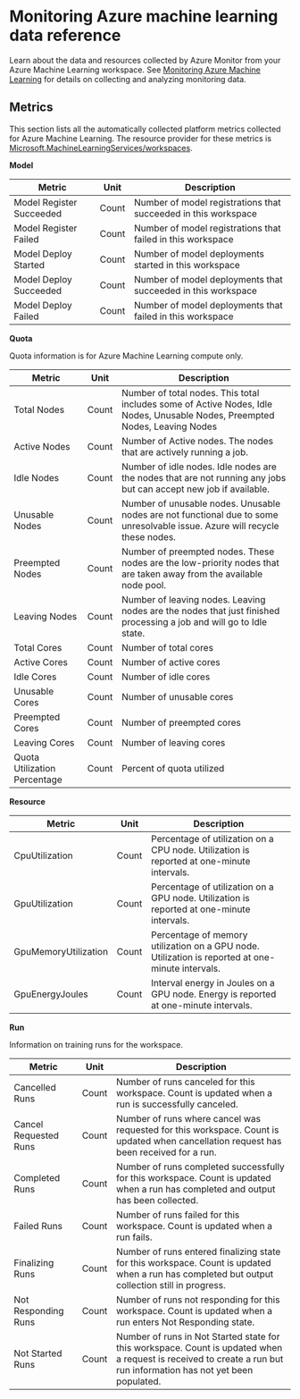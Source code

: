 
# Monitoring Azure machine learning data reference

Learn about the data and resources collected by Azure Monitor from your Azure Machine Learning workspace. See [Monitoring Azure Machine Learning](monitor-azure-machine-learning.md) for details on collecting and analyzing monitoring data.

## Metrics

This section lists all the automatically collected platform metrics collected for Azure Machine Learning. The resource provider for these metrics is [Microsoft.MachineLearningServices/workspaces](../azure-monitor/essentials/metrics-supported.md#microsoftmachinelearningservicesworkspaces).

**Model**

| Metric | Unit | Description |
|--|--|--|
| Model Register Succeeded | Count | Number of model registrations that succeeded in this workspace |
| Model Register Failed | Count | Number of model registrations that failed in this workspace |
| Model Deploy Started | Count | Number of model deployments started in this workspace |
| Model Deploy Succeeded | Count | Number of model deployments that succeeded in this workspace |
| Model Deploy Failed | Count | Number of model deployments that failed in this workspace |

**Quota**

Quota information is for Azure Machine Learning compute only.

| Metric | Unit | Description |
|--|--|--|
| Total Nodes | Count | Number of total nodes. This total includes some of Active Nodes, Idle Nodes, Unusable Nodes, Preempted Nodes, Leaving Nodes |
| Active Nodes | Count | Number of Active nodes. The nodes that are actively running a job. |
| Idle Nodes | Count | Number of idle nodes. Idle nodes are the nodes that are not running any jobs but can accept new job if available. |
| Unusable Nodes | Count | Number of unusable nodes. Unusable nodes are not functional due to some unresolvable issue. Azure will recycle these nodes. |
| Preempted Nodes | Count | Number of preempted nodes. These nodes are the low-priority nodes that are taken away from the available node pool. |
| Leaving Nodes | Count | Number of leaving nodes. Leaving nodes are the nodes that just finished processing a job and will go to Idle state. |
| Total Cores | Count | Number of total cores |
| Active Cores | Count | Number of active cores |
| Idle Cores | Count | Number of idle cores |
| Unusable Cores | Count | Number of unusable cores |
| Preempted Cores | Count | Number of preempted cores |
| Leaving Cores | Count | Number of leaving cores |
| Quota Utilization Percentage | Count | Percent of quota utilized |

**Resource**

| Metric| Unit | Description |
|--|--|--|
| CpuUtilization | Count | Percentage of utilization on a CPU node. Utilization is reported at one-minute intervals. |
| GpuUtilization | Count | Percentage of utilization on a GPU node. Utilization is reported at one-minute intervals. |
| GpuMemoryUtilization | Count | Percentage of memory utilization on a GPU node. Utilization is reported at one-minute intervals. |
| GpuEnergyJoules | Count | Interval energy in Joules on a GPU node. Energy is reported at one-minute intervals. |

**Run**

Information on training runs for the workspace.

| Metric | Unit | Description |
|--|--|--|
| Cancelled Runs | Count | Number of runs canceled for this workspace. Count is updated when a run is successfully canceled. |
| Cancel Requested Runs | Count | Number of runs where cancel was requested for this workspace. Count is updated when cancellation request has been received for a run. |
| Completed Runs | Count | Number of runs completed successfully for this workspace. Count is updated when a run has completed and output has been collected. |
| Failed Runs | Count | Number of runs failed for this workspace. Count is updated when a run fails. |
| Finalizing Runs | Count | Number of runs entered finalizing state for this workspace. Count is updated when a run has completed but output collection still in progress. | 
| Not Responding Runs | Count | Number of runs not responding for this workspace. Count is updated when a run enters Not Responding state. |
| Not Started Runs | Count | Number of runs in Not Started state for this workspace. Count is updated when a request is received to create a run but run information has not yet been populated. |
